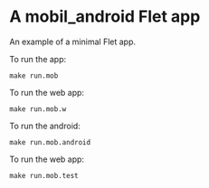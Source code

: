 # A mobil_android Flet app

An example of a minimal Flet app.

To run the app:

```
make run.mob
```

To run the web app:

```
make run.mob.w
```

To run the android:

```
make run.mob.android
```

To run the web app:

```
make run.mob.test
```